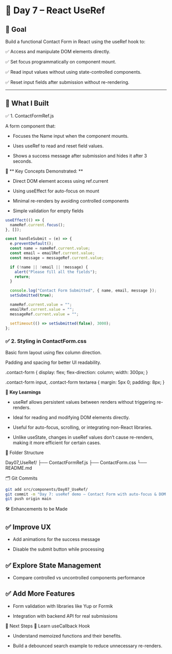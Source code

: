 # 📘 Day 7 – React UseRef

##  🎯 Goal

Build a functional Contact Form in React using the useRef hook to:

✅ Access and manipulate DOM elements directly.

✅ Set focus programmatically on component mount.

✅ Read input values without using state-controlled components.

✅ Reset input fields after submission without re-rendering.

---

## 🧩 What I Built

✅ 1. ContactFormRef.js

A form component that:

- Focuses the Name input when the component mounts.

- Uses useRef to read and reset field values.

- Shows a success message after submission and hides it after 3 seconds.

🧠 ** Key Concepts Demonstrated: **

- Direct DOM element access using ref.current

- Using useEffect for auto-focus on mount

- Minimal re-renders by avoiding controlled components

- Simple validation for empty fields

```jsx
useEffect(() => {
  nameRef.current.focus();
}, []);

const handleSubmit = (e) => {
  e.preventDefault();
  const name = nameRef.current.value;
  const email = emailRef.current.value;
  const message = messageRef.current.value;

  if (!name || !email || !message) {
    alert("Please fill all the fields");
    return;
  }

  console.log("Contact Form Submitted", { name, email, message });
  setSubmitted(true);

  nameRef.current.value = "";
  emailRef.current.value = "";
  messageRef.current.value = "";

  setTimeout(() => setSubmitted(false), 3000);
};
```

### ✅ 2. Styling in ContactForm.css

Basic form layout using flex column direction.

Padding and spacing for better UI readability.

.contact-form {
  display: flex;
  flex-direction: column;
  width: 300px;
}

.contact-form input,
.contact-form textarea {
  margin: 5px 0;
  padding: 8px;
}


🧠 **Key Learnings**

- useRef allows persistent values between renders without triggering re-renders.

- Ideal for reading and modifying DOM elements directly.

- Useful for auto-focus, scrolling, or integrating non-React libraries.

- Unlike useState, changes in useRef values don’t cause re-renders, making it more efficient for certain cases.

📁 Folder Structure

Day07_UseRef/
├── ContactFormRef.js
├── ContactForm.css
└── README.md


🗂️ Git Commits

```bash
git add src/components/Day07_UseRef/
git commit -m "Day 7: useRef demo – Contact Form with auto-focus & DOM access"
git push origin main
```

🛠 Enhancements to be Made
## ✅ Improve UX

- Add animations for the success message

- Disable the submit button while processing

## ✅ Explore State Management

- Compare controlled vs uncontrolled components performance

## ✅ Add More Features

- Form validation with libraries like Yup or Formik

- Integration with backend API for real submissions

📌 Next Steps
🎯 Learn useCallback Hook

- Understand memoized functions and their benefits.

- Build a debounced search example to reduce unnecessary re-renders.